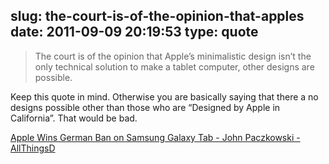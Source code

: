 slug: the-court-is-of-the-opinion-that-apples
date: 2011-09-09 20:19:53
type: quote
---

> The court is of the opinion that Apple’s minimalistic design isn’t the only technical solution to make a tablet computer, other designs are possible.

Keep this quote in mind. Otherwise you are basically saying that there a no designs possible other than those who are “Designed by Apple in California”. That would be bad.

 [Apple Wins German Ban on Samsung Galaxy Tab - John Paczkowski - AllThingsD](http://allthingsd.com/20110909/apple-wins-german-ban-on-samsung-galaxy-tab/?mod=socialflow)
